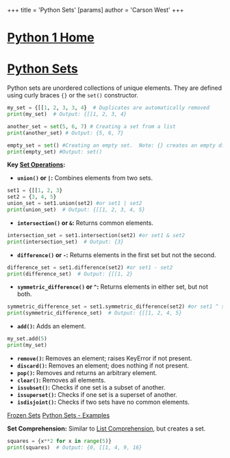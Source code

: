 +++
 title = 'Python Sets'
[params]
	author = 'Carson West'
+++
# [Python 1 Home](./../python-1-home/)
# [Python Sets](./../python-sets/)

Python sets are unordered collections of unique elements.  They are defined using curly braces `{}` or the `set()` constructor.

```python
my_set = {[[1, 2, 3, 3, 4}  # Duplicates are automatically removed
print(my_set)  # Output: {[[1, 2, 3, 4}

another_set = set(5, 6, 7) # Creating a set from a list
print(another_set) # Output: {5, 6, 7}

empty_set = set() #Creating an empty set.  Note: {} creates an empty dictionary.
print(empty_set) #Output: set()
```

**Key [Set Operations](./../set-operations/):**

* **`union()` or `|`:** Combines elements from two sets.
```python
set1 = {[[1, 2, 3}
set2 = {3, 4, 5}
union_set = set1.union(set2) #or set1 | set2
print(union_set)  # Output: {[[1, 2, 3, 4, 5}
```

* **`intersection()` or `&`:** Returns common elements.
```python
intersection_set = set1.intersection(set2) #or set1 & set2
print(intersection_set)  # Output: {3}
```

* **`difference()` or `-`:** Returns elements in the first set but not the second.
```python
difference_set = set1.difference(set2) #or set1 - set2
print(difference_set)  # Output: {[[1, 2}
```

* **`symmetric_difference()` or `^`:** Returns elements in either set, but not both.
```python
symmetric_difference_set = set1.symmetric_difference(set2) #or set1 ^ set2
print(symmetric_difference_set)  # Output: {[[1, 2, 4, 5}
```

* **`add()`:** Adds an element.
```python
my_set.add(5)
print(my_set)
```

* **`remove()`:** Removes an element; raises KeyError if not present.
* **`discard()`:** Removes an element; does nothing if not present.
* **`pop()`:** Removes and returns an arbitrary element.
* **`clear()`:** Removes all elements.
* **`issubset()`:** Checks if one set is a subset of another.
* **`issuperset()`:** Checks if one set is a superset of another.
* **`isdisjoint()`:** Checks if two sets have no common elements.


[Frozen Sets](./../frozen-sets/)
[Python Sets - Examples](./../python-sets---examples/)

**Set Comprehension:** Similar to [List Comprehension](./../list-comprehension/), but creates a set.

```python
squares = {x**2 for x in range(5)}
print(squares)  # Output: {0, [[1, 4, 9, 16}
```

